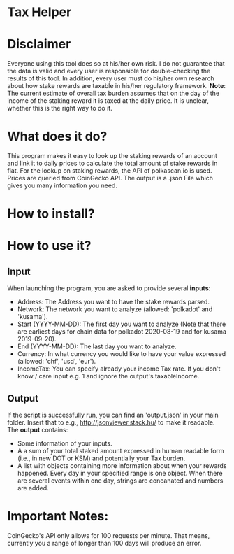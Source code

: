# Tax Helper

# Disclaimer
Everyone using this tool does so at his/her own risk. I do not guarantee that the data is valid and every user is responsible for double-checking the results of this tool. In addition, every user must do his/her own research about how stake rewards are taxable in his/her regulatory framework. **Note**: The current estimate of overall tax burden assumes that on the day of the income of the staking reward it is taxed at the daily price. It is unclear, whether this is the right way to do it.

# What does it do?
This program makes it easy to look up the staking rewards of an account and link it to daily prices to calculate the total amount of stake rewards in fiat. For the lookup on staking rewards, the API of polkascan.io is used. Prices are queried from CoinGecko API. The output is a .json File which gives you many information you need.

# How to install?

# How to use it?
## Input
When launching the program, you are asked to provide several **inputs**:
* Address: The Address you want to have the stake rewards parsed.
* Network: The network you want to analyze (allowed: 'polkadot' and 'kusama').
* Start (YYYY-MM-DD): The first day you want to analyze (Note that there are earliest days for chain data for polkadot 2020-08-19 and for kusama 2019-09-20).
* End (YYYY-MM-DD): The last day you want to analyze.
* Currency: In what currency you would like to have your value expressed (allowed: 'chf', 'usd', 'eur').
* IncomeTax: You can specify already your income Tax rate. If you don't know / care input e.g. 1 and ignore the output's taxableIncome.


## Output
If the script is successfully run, you can find an 'output.json' in your main folder. Insert that to e.g., http://jsonviewer.stack.hu/ to make it readable. The **output** contains:
* Some information of your inputs.
* A a sum of your total staked amount expressed in human readable form (i.e., in new DOT or KSM) and potentially your Tax burden.
* A list with objects containing more information about when your rewards happened. Every day in your specified range is one object. When there are several events within one day, strings are concanated and numbers are added.

# Important Notes:
CoinGecko's API only allows for 100 requests per minute. That means, currently you a range of longer than 100 days will produce an error.
